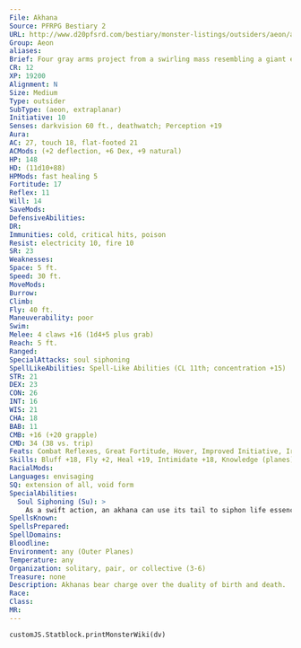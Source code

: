 ```yaml
---
File: Akhana
Source: PFRPG Bestiary 2
URL: http://www.d20pfsrd.com/bestiary/monster-listings/outsiders/aeon/aeon-akhana
Group: Aeon
aliases: 
Brief: Four gray arms project from a swirling mass resembling a giant eye, from which a tail-like appendage dangles.
CR: 12
XP: 19200
Alignment: N
Size: Medium
Type: outsider
SubType: (aeon, extraplanar)
Initiative: 10
Senses: darkvision 60 ft., deathwatch; Perception +19
Aura: 
AC: 27, touch 18, flat-footed 21
ACMods: (+2 deflection, +6 Dex, +9 natural)
HP: 148
HD: (11d10+88)
HPMods: fast healing 5
Fortitude: 17
Reflex: 11
Will: 14
SaveMods: 
DefensiveAbilities: 
DR: 
Immunities: cold, critical hits, poison
Resist: electricity 10, fire 10
SR: 23
Weaknesses: 
Space: 5 ft.
Speed: 30 ft.
MoveMods: 
Burrow: 
Climb: 
Fly: 40 ft.
Maneuverability: poor
Swim: 
Melee: 4 claws +16 (1d4+5 plus grab)
Reach: 5 ft.
Ranged: 
SpecialAttacks: soul siphoning
SpellLikeAbilities: Spell-Like Abilities (CL 11th; concentration +15)  Constant-deathwatch At will-cure serious wounds, gentle repose, inflict serious wounds (DC 17), sanctuary (DC 15)  3/day-restoration, slay living (DC 19)  1/day-raise dead
STR: 21
DEX: 23
CON: 26
INT: 16
WIS: 21
CHA: 18
BAB: 11
CMB: +16 (+20 grapple)
CMD: 34 (38 vs. trip)
Feats: Combat Reflexes, Great Fortitude, Hover, Improved Initiative, Iron Will, Lightning Reflexes
Skills: Bluff +18, Fly +2, Heal +19, Intimidate +18, Knowledge (planes) +22, Knowledge (religion) +22, Perception +19, Sense Motive +19, Spellcraft +17, Stealth +20
RacialMods: 
Languages: envisaging
SQ: extension of all, void form
SpecialAbilities:
  Soul Siphoning (Su): >
    As a swift action, an akhana can use its tail to siphon life essence from a grappled foe. At the start of the aeon's turn, the victim gains 1d4 negative levels (a DC 23 Fortitude save negates and grants immunity to this akhana's soul siphoning ability for 24 hours). When the number of negative levels equals the target's Hit Dice, the target's soul tears free from its mortal body and gets stored within the body of the akhana as a trap the soul spell. The victim's body remains preserved as if via a gentle repose spell for as long as the soul is held by the akhana. The akhana can keep the soul indefinitely, or can release it as a full-round action.  Upon doing so, the released soul immediately returns to its body if the body is within 300 feet, at which point the body returns to life and any negative levels imparted to it by the akhana are removed. If the body is not within 300 feet (or if it has been destroyed), then the creature dies when its soul is released. A miracle, limited wish, or wish can force a displaced soul to return to its proper body. If an akhana is slain, any soul it contains is released automatically. An akhana can only hold one soul at a time. The save DC is Constitution-based.
SpellsKnown: 
SpellsPrepared: 
SpellDomains: 
Bloodline: 
Environment: any (Outer Planes)
Temperature: any
Organization: solitary, pair, or collective (3-6)
Treasure: none
Description: Akhanas bear charge over the duality of birth and death.  They perceive the existence of living things as crucial to maintaining cosmic balance. They also understand the profound inf luence living things have on the cosmos, and if left untended, its ability to create terrible consequences.  In this circumstance, life must give way to death.  Akhanas wander the byways of the multiverse, constantly on the hunt for imbalances in life. How they judge these imbalances is not well-understood by non-aeons, and the aeons are singularly unmotivated to justify akhanas' decisions when inquired about them. As a result, the focus of akhanas' attacks and attentions usually seems arbitrary or even random to most creatures-they do not always focus their attentions on the strongest or the weakest members of a group.  An akhana stands 5 feet in height and weighs 120 pounds. Its strange central body seems vaporous, but is weirdly solid (and slimy) to the touch.
Race: 
Class: 
MR: 
---
```

```dataviewjs
customJS.Statblock.printMonsterWiki(dv)
```
